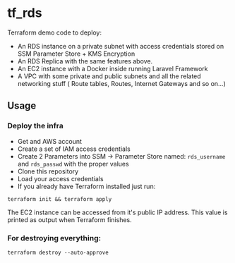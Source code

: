# tf_rds
Terraform demo code to deploy:

* An RDS instance on a private subnet with access credentials stored on SSM Parameter Store + KMS Encryption
* An RDS Replica with the same features above.
* An EC2 instance with a Docker inside running Laravel Framework
* A VPC with some private and public subnets and all the related networking stuff ( Route tables, Routes, Internet Gateways and so on...)

## Usage

### Deploy the infra

* Get and AWS account
* Create a set of IAM access credentials
* Create 2 Parameters into SSM -> Parameter Store named: `rds_username` and `rds_passwd` with the proper values
* Clone this repository
* Load your access credentials
* If you already have Terraform installed just run: 

`terraform init && terraform apply`

The EC2 instance can be accessed from it's public IP address.
This value is printed as output when Terraform finishes.

### For destroying everything: 

`terraform destroy --auto-approve`

